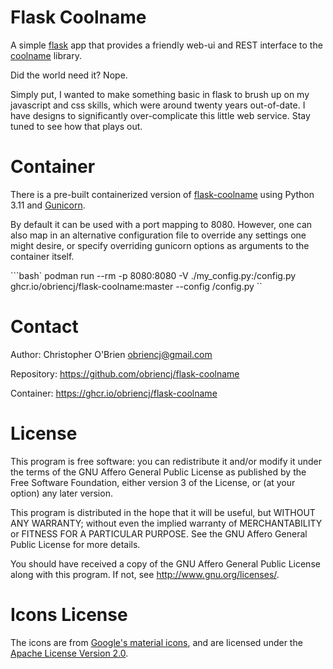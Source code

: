 # Flask Coolname

A simple [flask] app that provides a friendly web-ui and REST
interface to the [coolname] library.

[flask]: https://github.com/pallets/flask/
[coolname]: https://github.com/alexanderlukanin13/coolname

Did the world need it? Nope.

Simply put, I wanted to make something basic in flask to brush
up on my javascript and css skills, which were around twenty years
out-of-date. I have designs to significantly over-complicate this
little web service. Stay tuned to see how that plays out.


# Container

There is a pre-built containerized version of [flask-coolname] using
Python 3.11 and [Gunicorn].

[flask-coolname]: https://ghcr.io/obriencj/flask-coolname
[gunicorn]: https://github.com/benoitc/gunicorn

By default it can be used with a port mapping to 8080. However, one
can also map in an alternative configuration file to override any
settings one might desire, or specify overriding gunicorn options as
arguments to the container itself.

```bash`
podman run --rm -p 8080:8080 -V ./my_config.py:/config.py \
  ghcr.io/obriencj/flask-coolname:master --config /config.py
``


# Contact

Author: Christopher O'Brien  <obriencj@gmail.com>

Repository: <https://github.com/obriencj/flask-coolname>

Container: <https://ghcr.io/obriencj/flask-coolname>


# License

This program is free software: you can redistribute it and/or modify
it under the terms of the GNU Affero General Public License as published by
the Free Software Foundation, either version 3 of the License, or
(at your option) any later version.

This program is distributed in the hope that it will be useful,
but WITHOUT ANY WARRANTY; without even the implied warranty of
MERCHANTABILITY or FITNESS FOR A PARTICULAR PURPOSE.  See the
GNU Affero General Public License for more details.

You should have received a copy of the GNU Affero General Public License
along with this program.  If not, see <http://www.gnu.org/licenses/>.


# Icons License

The icons are from [Google's material icons][icons], and are licensed
under the [Apache License Version 2.0][apl2].

[icons]: https://fonts.google.com/icons
[apl2]: https://www.apache.org/licenses/LICENSE-2.0.html
